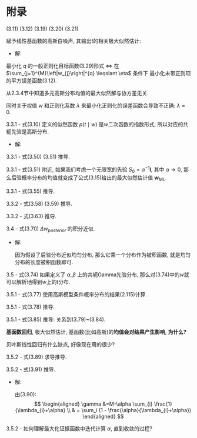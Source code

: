 # 附录


(3.11) (3.12) (3.19) (3.20) (3.21)

赋予线性基函数的高斯白噪声, 其输出$t$的相关极大似然估计:

+ 解:

最小化 $q$ 的一般正则化目标函数(3.29)形式 $\Leftrightarrow$ 在 $\sum_{j=1}^{M}\left|w_{j}\right|^{q} \leqslant \eta$ 条件下 最小化未带正则项的平方误差函数(3.12).



从2.3.4节中知道多元高斯分布均值的最大似然解与协方差无关.



同时关于权值 $w$ 和正则化系数 $\lambda$ 来最小化正则化的误差函数会导致不正确: $\lambda = 0$.



3.3.1 - 式(3.10) 定义的似然函数 $p(t \mid w)$ 是$w$二次函数的指数形式, 所以对应的共轭先验是高斯分布.

+ 解:

3.3.1 - 式(3.50) (3.51) 推导.



3.3.1 - 式(3.51) 附近, 如果我们考虑一个无限宽的先验 $S_0 = \alpha^{-1} \boldsymbol{I}$, 其中 $\alpha \rightarrow 0$, 那么后验概率分布的均值就变成了公式(3.15)给出的最大似然估计值 $\boldsymbol{w}_{ML}$.



3.3.1 - 式(3.55) 推导.



3.3.2 - 式(3.58) (3.59) 推导.



3.3.2 - 式(3.63) 推导.



3.4 - 式(3.70) $\Delta w_{posterior}$ 的积分近似.

+ 解:

  因为假设了后验分布近似均匀分布, 那么它乘一个分布作为被积函数, 就是均匀分布的长度被积函数即可.



3.5 - 式(3.74) 如果定义了 $\alpha, \beta$ 上的共轭Gamma先验分布, 那么对(3.74)中的$w$就可以解析地得到$w$上的t分布.



3.5.1 - 式(3.77) 使用高斯模型条件概率分布的结果(2.115)计算.



3.5.1 - 式(3.78) 推导.



3.5.1 - 式(3.85) 推导: 关系到(3.79)~(3.84).



**基函数回归**, 极大似然估计, 基函数(比如高斯)的**均值会对结果产生影响**, **为什么?**



贝叶斯线性回归有什么缺点, 好像现在用的很少?



3.5.2 - 式(3.89) 求导推导.



3.5.2 - 式(3.91) 推导.

+ 解:

  由(3.90):
  $$
  \begin{aligned}
  \gamma &=M-\alpha \sum_{i} \frac{1}{\lambda_{i}+\alpha} \\
  & = \sum_i (1 - \frac{\alpha}{\lambda_{i}+\alpha})
  \end{aligned}
  $$

3.5.2 - 如何理解最大化证据函数中迭代计算 $\alpha$, 直到收敛的过程?